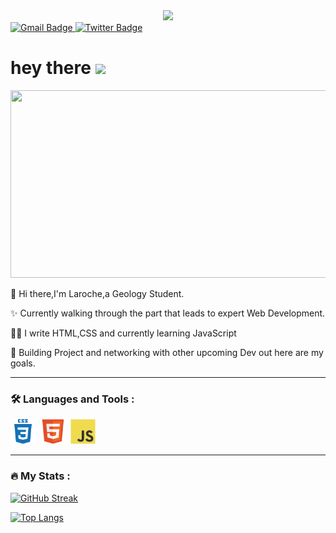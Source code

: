 <div id="header" align="center">
  <img src="https://media.giphy.com/media/M9gbBd9nbDrOTu1Mqx/giphy.gif" width="100"/>
</div>



<div id="badges">
  <a href="mailto:oladelelaroche@gmail.com"> <img src="https://img.shields.io/badge/Gmail-red?style=for-the-badge&logo=Gmail&logoColor=white" alt="Gmail Badge"/> </a>
<a href="https://twitter.com/NoBitchboyyyy?t=JuKx0TpvFMTO9CLDjk0SuQ&s=09"> <img src="https://img.shields.io/badge/Twitter-blue?style=for-the-badge&logo=twitter&logoColor=white" alt="Twitter Badge"/> </a> 
</div>
<h1>
  hey there
  <img src="https://media.giphy.com/media/hvRJCLFzcasrR4ia7z/giphy.gif" width="30px"/>
</h1>



<div align="center">
  <img src="https://media.giphy.com/media/dWesBcTLavkZuG35MI/giphy.gif" width="600" height="300"/>
</div>

 
 👋 Hi there,I'm Laroche,a Geology Student.
 
 ✨ Currently walking through the part that leads to expert Web Development.

 👩‍💻 I write HTML,CSS and currently learning JavaScript

 💐 Building Project and networking with other upcoming Dev out here are my goals.
___________________________________
 ### :hammer_and_wrench: Languages and Tools :

 <img src="https://github.com/devicons/devicon/blob/master/icons/css3/css3-plain-wordmark.svg"  title="CSS3" alt="CSS" width="40" height="40"/>&nbsp;
  <img src="https://github.com/devicons/devicon/blob/master/icons/html5/html5-original.svg" title="HTML5" alt="HTML" width="40" height="40"/>&nbsp;
  <img src="https://github.com/devicons/devicon/blob/master/icons/javascript/javascript-original.svg" title="JavaScript" alt="JavaScript" width="40" height="40"/>&nbsp;

___________________________________
 ### :fire: My Stats :

[![GitHub Streak](http://github-readme-streak-stats.herokuapp.com?user=LarocheThreeEyeRaven&theme=gotham)](https://git.io/streak-stats)

[![Top Langs](https://github-readme-stats.vercel.app/api/top-langs/?username=LarocheThreeEyeRaven&layout=compact&theme=vision-friendly-dark)](https://github.com/anuraghazra/github-readme-stats)

